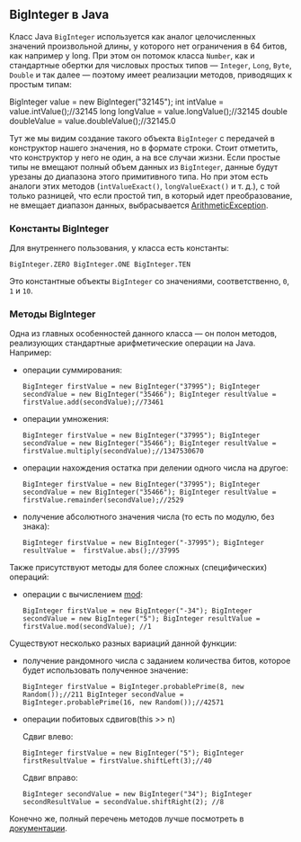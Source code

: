 ## BigInteger в Java

Класс Java `BigInteger` используется как аналог целочисленных значений произвольной длины, у которого нет ограничения в 64 битов, как например у long. При этом он потомок класса `Number`, как и стандартные обертки для числовых простых типов — `Integer`, `Long`, `Byte`, `Double` и так далее — поэтому имеет реализации методов, приводящих к простым типам:

BigInteger value = new BigInteger("32145"); 
int intValue = value.intValue();//32145 
long longValue = value.longValue();//32145 
double doubleValue = value.doubleValue();//32145.0


Тут же мы видим создание такого объекта `BigInteger` с передачей в конструктор нашего значения, но в формате строки. Стоит отметить, что конструктор у него не один, а на все случаи жизни. Если простые типы не вмещают полный объем данных из `BigInteger`, данные будут урезаны до диапазона этого примитивного типа. Но при этом есть аналоги этих методов (`intValueExact()`, `longValueExact()` и т. д.), с той только разницей, что если простой тип, в который идет преобразование, не вмещает диапазон данных, выбрасывается [ArithmeticException](https://docs.oracle.com/en/java/javase/13/docs/api/java.base/java/lang/ArithmeticException.html).

### Константы BigInteger

Для внутреннего пользования, у класса есть константы:

`BigInteger.ZERO BigInteger.ONE BigInteger.TEN`

Это константные объекты `BigInteger` со значениями, соответственно, `0`, `1` и `10`.

### Методы BigInteger

Одна из главных особенностей данного класса — он полон методов, реализующих стандартные арифметические операции на Java. Например:

- операции суммирования:
    
    `BigInteger firstValue = new BigInteger("37995"); BigInteger secondValue = new BigInteger("35466"); BigInteger resultValue =  firstValue.add(secondValue);//73461`
    
- операции умножения:
    
    `BigInteger firstValue = new BigInteger("37995"); BigInteger secondValue = new BigInteger("35466"); BigInteger resultValue =  firstValue.multiply(secondValue);//1347530670`
    
- операции нахождения остатка при делении одного числа на другое:
    
    `BigInteger firstValue = new BigInteger("37995"); BigInteger secondValue = new BigInteger("35466"); BigInteger resultValue =  firstValue.remainder(secondValue);//2529`
    
- получение абсолютного значения числа (то есть по модулю, без знака):
    
    `BigInteger firstValue = new BigInteger("-37995"); BigInteger resultValue =  firstValue.abs();//37995`
    

Также присутствуют методы для более сложных (специфических) операций:

- операции с вычислением [mod](https://habr.com/ru/post/421071/):
    
    `BigInteger firstValue = new BigInteger("-34"); BigInteger secondValue = new BigInteger("5"); BigInteger resultValue = firstValue.mod(secondValue); //1`
    

Существуют несколько разных вариаций данной функции:

- получение рандомного числа с заданием количества битов, которое будет использовать полученное значение:
    
    `BigInteger firstValue = BigInteger.probablePrime(8, new Random());//211 BigInteger secondValue = BigInteger.probablePrime(16, new Random());//42571`
    
- операции побитовых сдвигов(this >> n)
    
    Сдвиг влево:
    
    `BigInteger firstValue = new BigInteger("5"); BigInteger firstResultValue = firstValue.shiftLeft(3);//40`
    
    Сдвиг вправо:
    
    `BigInteger secondValue = new BigInteger("34"); BigInteger secondResultValue = secondValue.shiftRight(2); //8`
    

Конечно же, полный перечень методов лучше посмотреть в [документации](https://docs.oracle.com/javase/8/docs/api/java/math/BigInteger.html).

